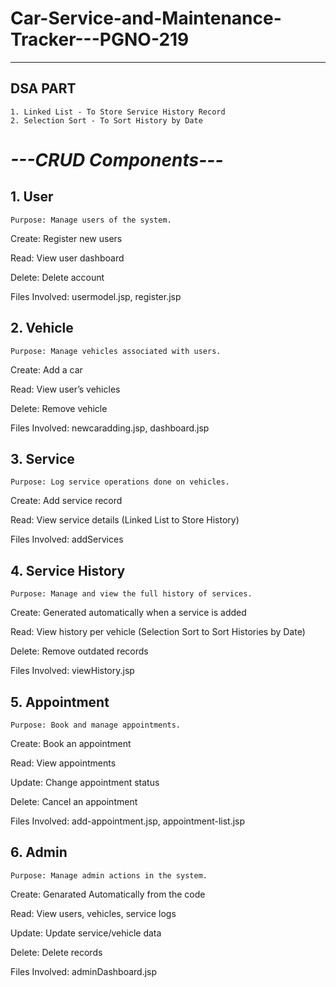 # Car-Service-and-Maintenance-Tracker---PGNO-219

---
## DSA PART
    1. Linked List - To Store Service History Record
    2. Selection Sort - To Sort History by Date

# ___---CRUD Components---___

## 1. User
    Purpose: Manage users of the system.

Create: Register new users

Read: View user dashboard

Delete: Delete account

Files Involved: usermodel.jsp, register.jsp


## 2. Vehicle
    Purpose: Manage vehicles associated with users.

Create: Add a car

Read: View user’s vehicles

Delete: Remove vehicle

Files Involved: newcaradding.jsp, dashboard.jsp


## 3. Service
    Purpose: Log service operations done on vehicles.

Create: Add service record

Read: View service details (Linked List to Store History)

Files Involved: addServices



## 4. Service History
    Purpose: Manage and view the full history of services.

Create: Generated automatically when a service is added

Read: View history per vehicle (Selection Sort to Sort Histories by Date)

Delete: Remove outdated records

Files Involved: viewHistory.jsp


## 5. Appointment
    Purpose: Book and manage appointments.

Create: Book an appointment

Read: View appointments

Update: Change appointment status

Delete: Cancel an appointment

Files Involved: add-appointment.jsp, appointment-list.jsp


## 6. Admin
    Purpose: Manage admin actions in the system.

Create: Genarated Automatically from the code

Read: View users, vehicles, service logs

Update: Update service/vehicle data

Delete: Delete records

Files Involved: adminDashboard.jsp



